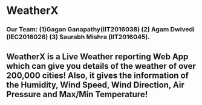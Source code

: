 # WeatherX

### Our Team: (1)Gagan Ganapathy(IIT2016038) (2) Agam Dwivedi (IEC2016026) (3) Saurabh Mishra (IIT2016045).

## WeatherX is a Live Weather reporting Web App which can give you details of the weather of over 200,000 cities! Also, it gives the information of the Humidity, Wind Speed, Wind Direction, Air Pressure and Max/Min Temperature! 

